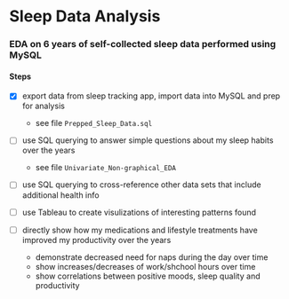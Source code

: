 # Sleep Data Analysis
### EDA on 6 years of self-collected sleep data performed using MySQL

#### Steps
- [x] export data from sleep tracking app, import data into MySQL and prep for analysis 
    - see file `Prepped_Sleep_Data.sql`

- [ ] use SQL querying to answer simple questions about my sleep habits over the years
    - see file `Univariate_Non-graphical_EDA`

- [ ] use SQL querying to cross-reference other data sets that include additional health info

- [ ] use Tableau to create visulizations of interesting patterns found

- [ ] directly show how my medications and lifestyle treatments have improved my productivity over the years
    - demonstrate decreased need for naps during the day over time
    - show increases/decreases of work/shchool hours over time
    - show correlations between positive moods, sleep quality and productivity
